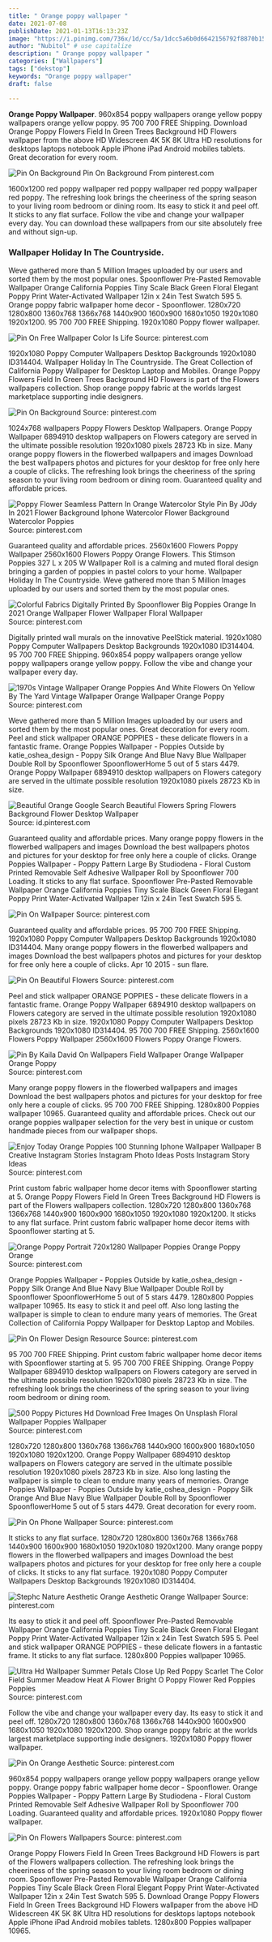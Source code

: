 ```yaml
---
title: " Orange poppy wallpaper "
date: 2021-07-08
publishDate: 2021-01-13T16:13:23Z
image: "https://i.pinimg.com/736x/1d/cc/5a/1dcc5a6b0d6642156792f8870b155543.jpg"
author: "Nubitol" # use capitalize
description: " Orange poppy wallpaper "
categories: ["Wallpapers"]
tags: ["dekstop"]
keywords: "Orange poppy wallpaper"
draft: false

---
```



**Orange Poppy Wallpaper**. 960x854 poppy wallpapers orange yellow poppy wallpapers orange yellow poppy. 95 700 700 FREE Shipping. Download Orange Poppy Flowers Field In Green Trees Background HD Flowers wallpaper from the above HD Widescreen 4K 5K 8K Ultra HD resolutions for desktops laptops notebook Apple iPhone iPad Android mobiles tablets. Great decoration for every room.

![Pin On Background](https://i.pinimg.com/736x/96/cd/ee/96cdee64c5a12147c124f2e282a91862.jpg "Pin On Background")
Pin On Background From pinterest.com


1600x1200 red poppy wallpaper red poppy wallpaper red poppy wallpaper red poppy. The refreshing look brings the cheeriness of the spring season to your living room bedroom or dining room. Its easy to stick it and peel off. It sticks to any flat surface. Follow the vibe and change your wallpaper every day. You can download these wallpapers from our site absolutely free and without sign-up.

### Wallpaper Holiday In The Countryside.

Weve gathered more than 5 Million Images uploaded by our users and sorted them by the most popular ones. Spoonflower Pre-Pasted Removable Wallpaper Orange California Poppies Tiny Scale Black Green Floral Elegant Poppy Print Water-Activated Wallpaper 12in x 24in Test Swatch 595 5. Orange poppy fabric wallpaper home decor - Spoonflower. 1280x720 1280x800 1360x768 1366x768 1440x900 1600x900 1680x1050 1920x1080 1920x1200. 95 700 700 FREE Shipping. 1920x1080 Poppy flower wallpaper.


![Pin On Free Wallpaper Color Is Life](https://i.pinimg.com/originals/e6/8a/ca/e68aca2bd0e9842e19581b176344e912.jpg "Pin On Free Wallpaper Color Is Life")
Source: pinterest.com

1920x1080 Poppy Computer Wallpapers Desktop Backgrounds 1920x1080 ID314404. Wallpaper Holiday In The Countryside. The Great Collection of California Poppy Wallpaper for Desktop Laptop and Mobiles. Orange Poppy Flowers Field In Green Trees Background HD Flowers is part of the Flowers wallpapers collection. Shop orange poppy fabric at the worlds largest marketplace supporting indie designers.

![Pin On Background](https://i.pinimg.com/736x/96/cd/ee/96cdee64c5a12147c124f2e282a91862.jpg "Pin On Background")
Source: pinterest.com

1024x768 wallpapers Poppy Flowers Desktop Wallpapers. Orange Poppy Wallpaper 6894910 desktop wallpapers on Flowers category are served in the ultimate possible resolution 1920x1080 pixels 28723 Kb in size. Many orange poppy flowers in the flowerbed wallpapers and images Download the best wallpapers photos and pictures for your desktop for free only here a couple of clicks. The refreshing look brings the cheeriness of the spring season to your living room bedroom or dining room. Guaranteed quality and affordable prices.

![Poppy Flower Seamless Pattern In Orange Watercolor Style Pin By J0dy In 2021 Flower Background Iphone Watercolor Flower Background Watercolor Poppies](https://i.pinimg.com/originals/e0/b6/ed/e0b6ed46d8706078cf36809a3ded838b.jpg "Poppy Flower Seamless Pattern In Orange Watercolor Style Pin By J0dy In 2021 Flower Background Iphone Watercolor Flower Background Watercolor Poppies")
Source: pinterest.com

Guaranteed quality and affordable prices. 2560x1600 Flowers Poppy Wallpaper 2560x1600 Flowers Poppy Orange Flowers. This Stimson Poppies 327 L x 205 W Wallpaper Roll is a calming and muted floral design bringing a garden of poppies in pastel colors to your home. Wallpaper Holiday In The Countryside. Weve gathered more than 5 Million Images uploaded by our users and sorted them by the most popular ones.

![Colorful Fabrics Digitally Printed By Spoonflower Big Poppies Orange In 2021 Orange Wallpaper Flower Wallpaper Floral Wallpaper](https://i.pinimg.com/736x/7e/d0/27/7ed02770dd88fedde8e98e433e849ea6.jpg "Colorful Fabrics Digitally Printed By Spoonflower Big Poppies Orange In 2021 Orange Wallpaper Flower Wallpaper Floral Wallpaper")
Source: pinterest.com

Digitally printed wall murals on the innovative PeelStick material. 1920x1080 Poppy Computer Wallpapers Desktop Backgrounds 1920x1080 ID314404. 95 700 700 FREE Shipping. 960x854 poppy wallpapers orange yellow poppy wallpapers orange yellow poppy. Follow the vibe and change your wallpaper every day.

![1970s Vintage Wallpaper Orange Poppies And White Flowers On Yellow By The Yard Vintage Wallpaper Orange Wallpaper Orange Poppy](https://i.pinimg.com/originals/ec/05/b1/ec05b1400aa0264ede3ce1af1180102f.jpg "1970s Vintage Wallpaper Orange Poppies And White Flowers On Yellow By The Yard Vintage Wallpaper Orange Wallpaper Orange Poppy")
Source: pinterest.com

Weve gathered more than 5 Million Images uploaded by our users and sorted them by the most popular ones. Great decoration for every room. Peel and stick wallpaper ORANGE POPPIES - these delicate flowers in a fantastic frame. Orange Poppies Wallpaper - Poppies Outside by katie_oshea_design - Poppy Silk Orange And Blue Navy Blue Wallpaper Double Roll by Spoonflower SpoonflowerHome 5 out of 5 stars 4479. Orange Poppy Wallpaper 6894910 desktop wallpapers on Flowers category are served in the ultimate possible resolution 1920x1080 pixels 28723 Kb in size.

![Beautiful Orange Google Search Beautiful Flowers Spring Flowers Background Flower Desktop Wallpaper](https://i.pinimg.com/originals/29/86/14/298614ec6b9a09927488f6d78b8b19df.jpg "Beautiful Orange Google Search Beautiful Flowers Spring Flowers Background Flower Desktop Wallpaper")
Source: id.pinterest.com

Guaranteed quality and affordable prices. Many orange poppy flowers in the flowerbed wallpapers and images Download the best wallpapers photos and pictures for your desktop for free only here a couple of clicks. Orange Poppies Wallpaper - Poppy Pattern Large By Studiodena - Floral Custom Printed Removable Self Adhesive Wallpaper Roll by Spoonflower 700 Loading. It sticks to any flat surface. Spoonflower Pre-Pasted Removable Wallpaper Orange California Poppies Tiny Scale Black Green Floral Elegant Poppy Print Water-Activated Wallpaper 12in x 24in Test Swatch 595 5.

![Pin On Wallpaper](https://i.pinimg.com/originals/dd/dc/3e/dddc3e54771161f87ebb5fe437688b53.jpg "Pin On Wallpaper")
Source: pinterest.com

Guaranteed quality and affordable prices. 95 700 700 FREE Shipping. 1920x1080 Poppy Computer Wallpapers Desktop Backgrounds 1920x1080 ID314404. Many orange poppy flowers in the flowerbed wallpapers and images Download the best wallpapers photos and pictures for your desktop for free only here a couple of clicks. Apr 10 2015 - sun flare.

![Pin On Beautiful Flowers](https://i.pinimg.com/originals/e9/b7/11/e9b7118e82754c97f2b5620705d48fce.jpg "Pin On Beautiful Flowers")
Source: pinterest.com

Peel and stick wallpaper ORANGE POPPIES - these delicate flowers in a fantastic frame. Orange Poppy Wallpaper 6894910 desktop wallpapers on Flowers category are served in the ultimate possible resolution 1920x1080 pixels 28723 Kb in size. 1920x1080 Poppy Computer Wallpapers Desktop Backgrounds 1920x1080 ID314404. 95 700 700 FREE Shipping. 2560x1600 Flowers Poppy Wallpaper 2560x1600 Flowers Poppy Orange Flowers.

![Pin By Kaila David On Wallpapers Field Wallpaper Orange Wallpaper Orange Poppy](https://i.pinimg.com/originals/59/a5/a7/59a5a75e6141efe01c56d7bf656bff48.jpg "Pin By Kaila David On Wallpapers Field Wallpaper Orange Wallpaper Orange Poppy")
Source: pinterest.com

Many orange poppy flowers in the flowerbed wallpapers and images Download the best wallpapers photos and pictures for your desktop for free only here a couple of clicks. 95 700 700 FREE Shipping. 1280x800 Poppies wallpaper 10965. Guaranteed quality and affordable prices. Check out our orange poppies wallpaper selection for the very best in unique or custom handmade pieces from our wallpaper shops.

![Enjoy Today Orange Poppies 100 Stunning Iphone Wallpaper Wallpaper B Creative Instagram Stories Instagram Photo Ideas Posts Instagram Story Ideas](https://i.pinimg.com/originals/c8/41/1c/c8411ca6a1db0dd30be1e48ba8fed89e.jpg "Enjoy Today Orange Poppies 100 Stunning Iphone Wallpaper Wallpaper B Creative Instagram Stories Instagram Photo Ideas Posts Instagram Story Ideas")
Source: pinterest.com

Print custom fabric wallpaper home decor items with Spoonflower starting at 5. Orange Poppy Flowers Field In Green Trees Background HD Flowers is part of the Flowers wallpapers collection. 1280x720 1280x800 1360x768 1366x768 1440x900 1600x900 1680x1050 1920x1080 1920x1200. It sticks to any flat surface. Print custom fabric wallpaper home decor items with Spoonflower starting at 5.

![Orange Poppy Portrait 720x1280 Wallpaper Poppies Orange Poppy Orange](https://i.pinimg.com/736x/fe/c7/c2/fec7c2e0833f92fcd9ec124d6389b677.jpg "Orange Poppy Portrait 720x1280 Wallpaper Poppies Orange Poppy Orange")
Source: pinterest.com

Orange Poppies Wallpaper - Poppies Outside by katie_oshea_design - Poppy Silk Orange And Blue Navy Blue Wallpaper Double Roll by Spoonflower SpoonflowerHome 5 out of 5 stars 4479. 1280x800 Poppies wallpaper 10965. Its easy to stick it and peel off. Also long lasting the wallpaper is simple to clean to endure many years of memories. The Great Collection of California Poppy Wallpaper for Desktop Laptop and Mobiles.

![Pin On Flower Design Resource](https://i.pinimg.com/originals/ba/2c/2b/ba2c2b3568bb3e3202e41bfa9876fb0d.jpg "Pin On Flower Design Resource")
Source: pinterest.com

95 700 700 FREE Shipping. Print custom fabric wallpaper home decor items with Spoonflower starting at 5. 95 700 700 FREE Shipping. Orange Poppy Wallpaper 6894910 desktop wallpapers on Flowers category are served in the ultimate possible resolution 1920x1080 pixels 28723 Kb in size. The refreshing look brings the cheeriness of the spring season to your living room bedroom or dining room.

![500 Poppy Pictures Hd Download Free Images On Unsplash Floral Wallpaper Poppies Wallpaper](https://i.pinimg.com/736x/e2/cf/57/e2cf57bec9c0b89a0897d7e80285c040.jpg "500 Poppy Pictures Hd Download Free Images On Unsplash Floral Wallpaper Poppies Wallpaper")
Source: pinterest.com

1280x720 1280x800 1360x768 1366x768 1440x900 1600x900 1680x1050 1920x1080 1920x1200. Orange Poppy Wallpaper 6894910 desktop wallpapers on Flowers category are served in the ultimate possible resolution 1920x1080 pixels 28723 Kb in size. Also long lasting the wallpaper is simple to clean to endure many years of memories. Orange Poppies Wallpaper - Poppies Outside by katie_oshea_design - Poppy Silk Orange And Blue Navy Blue Wallpaper Double Roll by Spoonflower SpoonflowerHome 5 out of 5 stars 4479. Great decoration for every room.

![Pin On Phone Wallpaper](https://i.pinimg.com/originals/05/f3/af/05f3afd490a1d5aba14967d98313448f.jpg "Pin On Phone Wallpaper")
Source: pinterest.com

It sticks to any flat surface. 1280x720 1280x800 1360x768 1366x768 1440x900 1600x900 1680x1050 1920x1080 1920x1200. Many orange poppy flowers in the flowerbed wallpapers and images Download the best wallpapers photos and pictures for your desktop for free only here a couple of clicks. It sticks to any flat surface. 1920x1080 Poppy Computer Wallpapers Desktop Backgrounds 1920x1080 ID314404.

![Stephc Nature Aesthetic Orange Aesthetic Orange Wallpaper](https://i.pinimg.com/originals/13/a5/88/13a58840cdc1e816665b1b05725f2cd5.png "Stephc Nature Aesthetic Orange Aesthetic Orange Wallpaper")
Source: pinterest.com

Its easy to stick it and peel off. Spoonflower Pre-Pasted Removable Wallpaper Orange California Poppies Tiny Scale Black Green Floral Elegant Poppy Print Water-Activated Wallpaper 12in x 24in Test Swatch 595 5. Peel and stick wallpaper ORANGE POPPIES - these delicate flowers in a fantastic frame. It sticks to any flat surface. 1280x800 Poppies wallpaper 10965.

![Ultra Hd Wallpaper Summer Petals Close Up Red Poppy Scarlet The Color Field Summer Meadow Heat A Flower Bright O Poppy Flower Red Poppies Poppies](https://i.pinimg.com/originals/44/20/41/442041d850883df7579ade1ef27c4ddf.jpg "Ultra Hd Wallpaper Summer Petals Close Up Red Poppy Scarlet The Color Field Summer Meadow Heat A Flower Bright O Poppy Flower Red Poppies Poppies")
Source: pinterest.com

Follow the vibe and change your wallpaper every day. Its easy to stick it and peel off. 1280x720 1280x800 1360x768 1366x768 1440x900 1600x900 1680x1050 1920x1080 1920x1200. Shop orange poppy fabric at the worlds largest marketplace supporting indie designers. 1920x1080 Poppy flower wallpaper.

![Pin On Orange Aesthetic](https://i.pinimg.com/736x/8d/a1/a6/8da1a6ff45045cc0a5e0750fdf31ae08.jpg "Pin On Orange Aesthetic")
Source: pinterest.com

960x854 poppy wallpapers orange yellow poppy wallpapers orange yellow poppy. Orange poppy fabric wallpaper home decor - Spoonflower. Orange Poppies Wallpaper - Poppy Pattern Large By Studiodena - Floral Custom Printed Removable Self Adhesive Wallpaper Roll by Spoonflower 700 Loading. Guaranteed quality and affordable prices. 1920x1080 Poppy flower wallpaper.

![Pin On Flowers Wallpapers](https://i.pinimg.com/736x/1d/cc/5a/1dcc5a6b0d6642156792f8870b155543.jpg "Pin On Flowers Wallpapers")
Source: pinterest.com

Orange Poppy Flowers Field In Green Trees Background HD Flowers is part of the Flowers wallpapers collection. The refreshing look brings the cheeriness of the spring season to your living room bedroom or dining room. Spoonflower Pre-Pasted Removable Wallpaper Orange California Poppies Tiny Scale Black Green Floral Elegant Poppy Print Water-Activated Wallpaper 12in x 24in Test Swatch 595 5. Download Orange Poppy Flowers Field In Green Trees Background HD Flowers wallpaper from the above HD Widescreen 4K 5K 8K Ultra HD resolutions for desktops laptops notebook Apple iPhone iPad Android mobiles tablets. 1280x800 Poppies wallpaper 10965.

